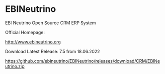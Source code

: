 EBINeutrino
===========

EBI Neutrino Open Source CRM ERP System

Official Homepage:

http://www.ebineutrino.org

Download Latest Release: 7.5 from 18.06.2022

https://github.com/ebineutrino/EBINeutrino/releases/download/CRM/EBINeutrino.zip
